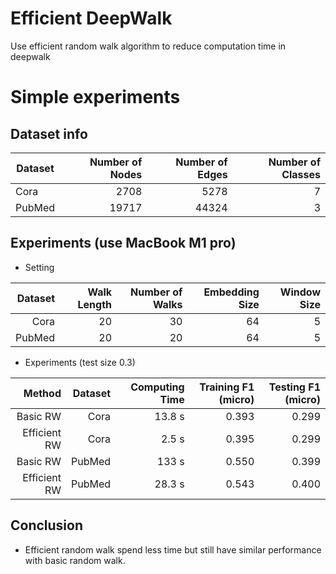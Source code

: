 # Efficient DeepWalk
Use efficient random walk algorithm to reduce computation time in deepwalk

# Simple experiments

## Dataset info
| Dataset   | Number of Nodes  | Number of Edges  | Number of Classes |
| --------- |-----------------:| ----------------:| -----------------:|
| Cora      | 2708             | 5278             | 7                 |
| PubMed    | 19717            | 44324            | 3                 |


## Experiments (use MacBook M1 pro)
* Setting

| Dataset  | Walk Length | Number of Walks | Embedding Size | Window Size |
| -------: |------------:| ---------------:| --------------:|------------:|
| Cora     | 20          | 30              | 64             | 5           |
| PubMed   | 20          | 20              | 64             | 5           |

* Experiments (test size 0.3)

|Method      | Dataset  | Computing Time | Training F1 (micro) | Testing F1 (micro) |
|----------: | -------: |---------------:| -------------------:| ------------------:|
|Basic RW    | Cora     | 13.8 s         | 0.393               | 0.299              |
|Efficient RW| Cora     | 2.5 s          | 0.395               | 0.299              |
|Basic RW    | PubMed   | 133 s          | 0.550               | 0.399              |
|Efficient RW| PubMed   | 28.3 s         | 0.543               | 0.400              |

## Conclusion
* Efficient random walk spend less time but still have similar performance with basic random walk.

